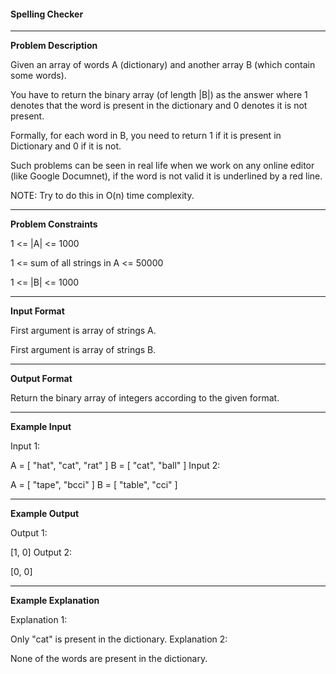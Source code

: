 <h4>Spelling Checker</h5>
<hr/>

<b>Problem Description</b>

Given an array of words A (dictionary) and another array B (which contain some words).

You have to return the binary array (of length |B|) as the answer where 1 denotes that the word is present in the dictionary and 0 denotes it is not present.

Formally, for each word in B, you need to return 1 if it is present in Dictionary and 0 if it is not.

Such problems can be seen in real life when we work on any online editor (like Google Documnet), if the word is not valid it is underlined by a red line.

NOTE: Try to do this in O(n) time complexity.

<hr/>

<b>Problem Constraints</b>

1 <= |A| <= 1000

1 <= sum of all strings in A <= 50000

1 <= |B| <= 1000

<hr/>

<b>Input Format</b>

First argument is array of strings A.

First argument is array of strings B.

<hr/>

<b>Output Format</b>

Return the binary array of integers according to the given format.

<hr/>

<b>Example Input</b>

Input 1:

A = [ "hat", "cat", "rat" ]
B = [ "cat", "ball" ]
Input 2:

A = [ "tape", "bcci" ]
B = [ "table", "cci" ]

<hr/>

<b>Example Output</b>

Output 1:

[1, 0]
Output 2:

[0, 0]
<hr/>

<b>Example Explanation</b>

Explanation 1:

Only "cat" is present in the dictionary.
Explanation 2:

None of the words are present in the dictionary.